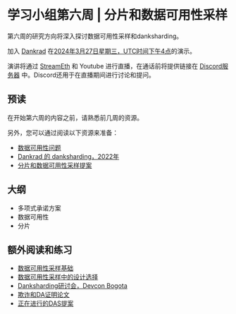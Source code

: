 # 学习小组第六周 | 分片和数据可用性采样

第六周的研究方向将深入探讨数据可用性采样和danksharding。

加入 [Dankrad](https://twitter.com/dankrad) 在[2024年3月27日星期三，UTC时间下午4点](https://savvytime.com/converter/utc-to-germany-berlin-united-kingdom-london-ny-new-york-city-ca-san-francisco-china-shanghai-japan-tokyo-australia-sydney/mar-27-2024/4pm)的演示。

演讲将通过 [StreamEth](https://streameth.org/65cf97e702e803dbd57d823f/epf_study_group) 和 Youtube 进行直播，在通话前将提供链接在 [Discord服务器](https://discord.gg/addwpQbhpq) 中。Discord还用于在直播期间进行讨论和提问。

## 预读

在开始第六周的内容之前，请熟悉前几周的资源。

另外，您可以通过阅读以下资源来准备：

- [数据可用性问题](https://www.youtube.com/watch?v=OJT_fR7wexw)
- [Dankrad 的 danksharding，2022年](https://www.youtube.com/watch?v=1Cg2iu4C4sU)
- [分片和数据可用性采样提案](https://hackmd.io/@vbuterin/sharding_proposal)

## 大纲

- 多项式承诺方案
- 数据可用性
- 分片

## 额外阅读和练习

- [数据可用性采样基础](https://www.youtube.com/watch?v=KUNE3kR1kwU)
- [数据可用性采样中的设计选择](https://www.youtube.com/watch?v=Al7Jns8bCO4)
- [Danksharding研讨会，Devcon Bogota](https://www.youtube.com/watch?v=8L2C6RDMV9Q)
- [欺诈和DA证明论文](https://arxiv.org/abs/1809.09044)
- [正在进行的DAS提案](https://hackmd.io/@vbuterin/das)
